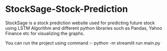 # StockSage-Stock-Prediction
StockSage is a stock prediction website used for predicting future stock using LSTM Algorithm and different python libraries such as Pandas, Yahoo Finance etc for visualizing the graphs.


You can run the project using command :-    python -m streamlit run main.py
